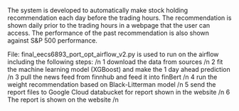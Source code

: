 The system is developed to automatically make stock holding recommendation each day before the trading hours. 
The recommendation is shown daily prior to the trading hours in a webpage that the user can access. 
The performance of the past recommendation is also shown against S&P 500 performance.


File:
final_eecs6893_port_opt_airflow_v2.py is used to run on the airflow including the following steps: /n
1  download the data from sources   /n
2  fit the machine learning model (XGBoost) and make the 1 day ahead prediction   /n
3  pull the news feed from finnhub and feed it into finBert   /n
4  run the weight recommendation based on Black-Litterman model   /n
5  send the report files to Google Cloud databucket for report shown in the website   /n
6  The report is shown on the website   /n

